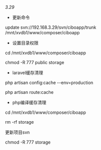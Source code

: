 _3.29_

* 更新命令

update svn://192.168.3.29/svn/ciboapp/trunk /mnt/xvdb1/www/composer/ciboapp

* 设置目录权限

cd /mnt/xvdb1/www/composer/ciboapp

chmod -R 777 public storage

* laravel缓存清理

php artisan config:cache  --env=production

php artisan route:cache

* php编译缓存清理

cd /mnt/xvdb1/www/composer/ciboapp

rm -rf storage

更新项目svn

chmod -R 777 storage

